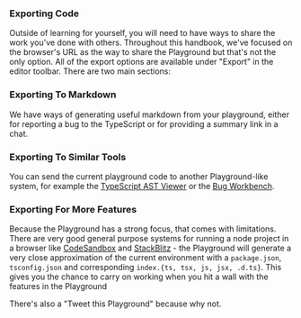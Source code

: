 ### Exporting Code

Outside of learning for yourself, you will need to have ways to share the work you've done with others. Throughout this handbook, we've focused on the browser's URL as the way to share the Playground but that's not the only option. All of the export options are available under "Export" in the editor toolbar. There are two main sections:

### Exporting To Markdown

We have ways of generating useful markdown from your playground, either for reporting a bug to the TypeScript or for providing a summary link in a chat.

### Exporting To Similar Tools

You can send the current playground code to another Playground-like system, for example the [TypeScript AST Viewer](https://ts-ast-viewer.com) or the [Bug Workbench](..?).

### Exporting For More Features

Because the Playground has a strong focus, that comes with limitations. There are very good general purpose systems for running a node project in a browser like [CodeSandbox](https://codesandbox.io) and [StackBlitz](https://stackblitz.com/) - the Playground will generate a very close approximation of the current environment with a `package.json`, `tsconfig.json` and corresponding `index.{ts, tsx, js, jsx, .d.ts}`. This gives you the chance to carry on working when you hit a wall with the features in the Playground

There's also a "Tweet this Playground" because why not.
